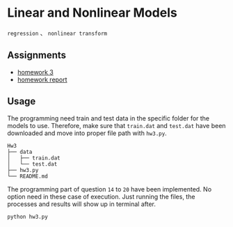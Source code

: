 # Linear and Nonlinear Models
`regression` 、 `nonlinear transform`

## Assignments
* [homework 3](./hw3.pdf)
* [homework report](./hw3_report.pdf)

## Usage
The programming need train and test data in the specific folder for the models to use. Therefore, make sure that `train.dat` and `test.dat` have been downloaded and move into proper file path with `hw3.py`.

```
Hw3
├── data
│   ├── train.dat
│   └── test.dat
├── hw3.py 
└── README.md
```
The programming part of question `14` to `20` have been implemented. No option need in these case of execution. Just running the files, the processes and results will show up in terminal after.
```bash
python hw3.py
```



